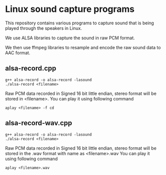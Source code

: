 # Linux sound capture programs

This repository contains various programs to capture sound that is being played through the speakers in Linux.

We use ALSA libraries to capture the sound in raw PCM format.

We then use ffmpeg libraries to resample and encode the raw sound data to AAC format.

## alsa-record.cpp

```
g++ alsa-record -o alsa-record -lasound
./alsa-record <filename>
```
Raw PCM data recorded in Signed 16 bit little endian, stereo format will be stored in \<filename>.
You can play it using following command
```
aplay <filename> -f cd
```

## alsa-record-wav.cpp
```
g++ alsa-record -o alsa-record -lasound
./alsa-record <filename>
```
Raw PCM data recorded in Signed 16 bit little endian, stereo format will be stored in the .wav format with name as \<filename>.wav
You can play it using following command
```
aplay <filename>.wav
```

